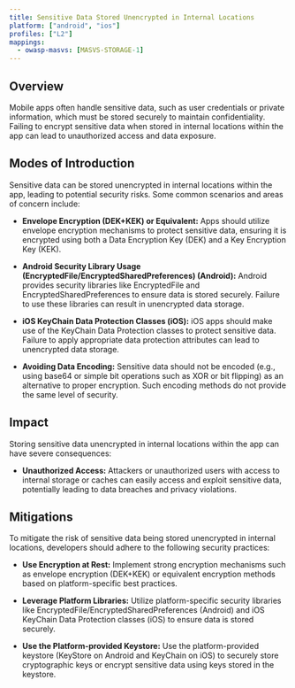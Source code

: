 ```yaml
---
title: Sensitive Data Stored Unencrypted in Internal Locations
platform: ["android", "ios"]
profiles: ["L2"]
mappings:
  - owasp-masvs: [MASVS-STORAGE-1]
---
```


## Overview

Mobile apps often handle sensitive data, such as user credentials or private information, which must be stored securely to maintain confidentiality. Failing to encrypt sensitive data when stored in internal locations within the app can lead to unauthorized access and data exposure.

## Modes of Introduction

Sensitive data can be stored unencrypted in internal locations within the app, leading to potential security risks. Some common scenarios and areas of concern include:

- **Envelope Encryption (DEK+KEK) or Equivalent:** Apps should utilize envelope encryption mechanisms to protect sensitive data, ensuring it is encrypted using both a Data Encryption Key (DEK) and a Key Encryption Key (KEK).

- **Android Security Library Usage (EncryptedFile/EncryptedSharedPreferences) (Android):** Android provides security libraries like EncryptedFile and EncryptedSharedPreferences to ensure data is stored securely. Failure to use these libraries can result in unencrypted data storage.

- **iOS KeyChain Data Protection Classes (iOS):** iOS apps should make use of the KeyChain Data Protection classes to protect sensitive data. Failure to apply appropriate data protection attributes can lead to unencrypted data storage.

- **Avoiding Data Encoding:** Sensitive data should not be encoded (e.g., using base64 or simple bit operations such as XOR or bit flipping) as an alternative to proper encryption. Such encoding methods do not provide the same level of security.

## Impact

Storing sensitive data unencrypted in internal locations within the app can have severe consequences:

- **Unauthorized Access:** Attackers or unauthorized users with access to internal storage or caches can easily access and exploit sensitive data, potentially leading to data breaches and privacy violations.

## Mitigations

To mitigate the risk of sensitive data being stored unencrypted in internal locations, developers should adhere to the following security practices:

- **Use Encryption at Rest:** Implement strong encryption mechanisms such as envelope encryption (DEK+KEK) or equivalent encryption methods based on platform-specific best practices.

- **Leverage Platform Libraries:** Utilize platform-specific security libraries like EncryptedFile/EncryptedSharedPreferences (Android) and iOS KeyChain Data Protection classes (iOS) to ensure data is stored securely.

- **Use the Platform-provided Keystore:** Use the platform-provided keystore (KeyStore on Android and KeyChain on iOS) to securely store cryptographic keys or encrypt sensitive data using keys stored in the keystore.
